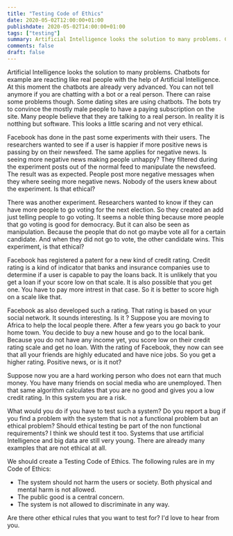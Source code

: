```yaml
---
title: "Testing Code of Ethics"
date: 2020-05-02T12:00:00+01:00
publishdate: 2020-05-02T14:00:00+01:00
tags: ["testing"]
summary: Artificial Intelligence looks the solution to many problems. Chatbots for example are reacting like real people with the help of Artificial Intelligence. Artificial Intelligence is also used in some fields that are not that ethical. 
comments: false
draft: false
---
```

Artificial Intelligence looks the solution to many problems. Chatbots for example are reacting like real people with the help of Artificial Intelligence. At this moment the chatbots are already very advanced. You can not tell anymore if you are chatting with a bot or a real person. There can raise some problems though. Some dating sites are using chatbots. The bots try to convince the mostly male people to have a paying subscription on the site. Many people believe that they are talking to a real person. In reality it is notthing but software. This looks a little scaring and not very ethical. 

Facebook has done in the past some experiments with their users. The researchers wanted to see if a user is happier if more positive news is passing by on their newsfeed. The same applies for negative news. Is seeing more negative news making people unhappy? They filtered during the experiment posts out of the normal feed to manipulate the newsfeed. The result was as expected. People post more negative messages when they where seeing more negative news. Nobody of the users knew about the experiment. Is that ethical? 

There was another experiment. Researchers wanted to know if they can have more people to go voting for the next election. So they created an add just telling people to go voting. It seems a noble thing because more people that go voting is good for democracy. But it can also be seen as manipulation. Because the people that do not go maybe vote all for a certain candidate. And when they did not go to vote, the other candidate wins. This experiment, is that ethical? 

Facebook has registered a patent for a new kind of credit rating. Credit rating is a kind of indicator that banks and insurance companies use to determine if a user is capable to pay the loans back. It is unlikely that you get a loan if your score low on that scale. It is also possible that you get one. You have to pay more intrest in that case. So it is better to score high on a scale like that. 

Facebook as also developed such a rating. That rating is based on your social network. It sounds interesting. Is it ? Suppose you are moving  to Africa to help the local people there. After a few years you go back to your home town. You decide to buy a new house and go to the local bank. Because you do not have any income yet, you score low on their credit rating scale and get no loan.  With the rating of Facebook, they now can see that all your friends are highly educated and have nice jobs. So you get a higher rating.  Positive news, or is it not? 

Suppose now you are a hard working person who does not earn that much money. You have many friends on social media who are unemployed. Then that same algorithm calculates that you are no good and gives you a low credit rating.  In this system you are a risk. 

What would you do if you have to test such a system? Do you report a bug if you find a problem with the system that is not a functional problem but an ethical problem? Should ethical testing be part of the non functional requirements? I think we should test it too. Systems that use artificial Intelligence and big data are still very young.  There are already many examples that are not ethical at all.  

We should create a Testing Code of Ethics. The following rules are in my Code of Ethics: 

* The system should not harm the users or society. Both physical and mental harm is not allowed.  
* The public good is a central concern.  
* The system is not allowed to discriminate in any way. 

Are there other ethical rules that you want to test for? I'd love to hear from you. 
